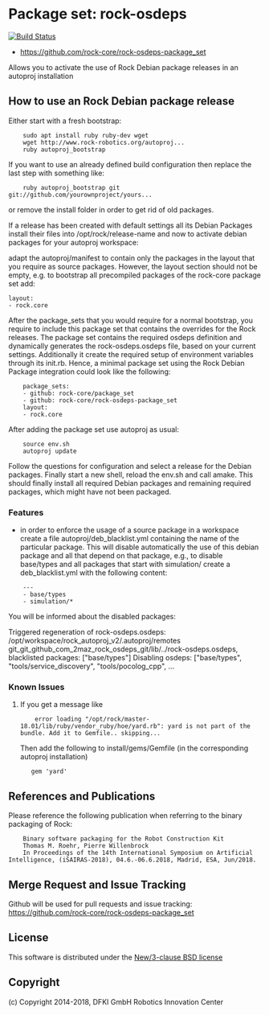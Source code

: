 # Package set: rock-osdeps
[![Build Status](https://travis-ci.org/rock-core/rock-osdeps-package_set.svg?brach=master)](https:///travis-ci.org/rock-core/rock-osdeps-package_set)


* https://github.com/rock-core/rock-osdeps-package_set

Allows you to activate the use of Rock Debian package releases in an autoproj
installation

## How to use an Rock Debian package release
Either start with a fresh bootstrap:

```
    sudo apt install ruby ruby-dev wget
    wget http://www.rock-robotics.org/autoproj...
    ruby autoproj_bootstrap
```
If you want to use an already defined build configuration then replace the last step with something like:

```
    ruby autoproj_bootstrap git git://github.com/yourownproject/yours...
```
or remove the install folder in order to get rid of old packages.

If a release has been created with default settings all its Debian Packages
install their files into /opt/rock/release-name and now to activate debian
packages for your autoproj workspace:

adapt the autoproj/manifest to contain only the packages in the layout that you require as source packages. However, the layout section should not be empty, e.g. to bootstrap all precompiled packages of the rock-core package set add:

```
layout:
- rock.core

```

After the package_sets that you would require for a normal bootstrap, you
require to include this package set that contains the overrides for the Rock releases.
The package set contains the required osdeps definition and dynamically
generates the rock-osdeps.osdeps file, based on your current settings.
Additionally it create the required setup of environment variables through its
init.rb.
Hence, a minimal package set using the Rock Debian Package integration could look like the following:

```
    package_sets:
    - github: rock-core/package_set
    - github: rock-core/rock-osdeps-package_set
    layout:
    - rock.core
```

After adding the package set use autoproj as usual:

```
    source env.sh
    autoproj update
```

Follow the questions for configuration and select a release for the Debian packages.
Finally start a new shell, reload the env.sh and call amake.
This should finally install all required Debian packages and remaining required packages, which might have not been packaged.

### Features

* in order to enforce the usage of a source package in a workspace create a file autoproj/deb_blacklist.yml containing the name of the particular package. This will disable automatically the use of this debian package and all that depend on that package, e.g., to disable base/types and all packages that start with simulation/ create a deb_blacklist.yml with the following content:

```
    ---
    - base/types
    - simulation/*
```

You will be informed about the disabled packages:

Triggered regeneration of rock-osdeps.osdeps: /opt/workspace/rock_autoproj_v2/.autoproj/remotes git_git_github_com_2maz_rock_osdeps_git/lib/../rock-osdeps.osdeps, blacklisted packages: ["base/types"]
Disabling osdeps: ["base/types", "tools/service_discovery", "tools/pocolog_cpp", ...

### Known Issues
1.  If you get a message like
    ```
        error loading "/opt/rock/master-18.01/lib/ruby/vendor_ruby/hoe/yard.rb": yard is not part of the bundle. Add it to Gemfile.. skipping...
    ```

    Then add the following to install/gems/Gemfile (in the corresponding autoproj installation)
    ```
       gem 'yard'
    ```

## References and Publications
Please reference the following publication when referring to the
binary packaging of Rock:

```
    Binary software packaging for the Robot Construction Kit
    Thomas M. Roehr, Pierre Willenbrock
    In Proceedings of the 14th International Symposium on Artificial Intelligence, (iSAIRAS-2018), 04.6.-06.6.2018, Madrid, ESA, Jun/2018.
```

## Merge Request and Issue Tracking

Github will be used for pull requests and issue tracking: https://github.com/rock-core/rock-osdeps-package_set

## License

This software is distributed under the [New/3-clause BSD license](https://opensource.org/licenses/BSD-3-Clause)

## Copyright

(c) Copyright 2014-2018, DFKI GmbH Robotics Innovation Center
